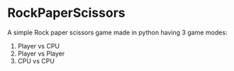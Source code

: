# RockPaperScissors
A simple Rock paper scissors game made in python having 3 game modes:
1. Player vs CPU
2. Player vs Player
3. CPU vs CPU 
